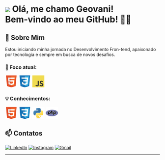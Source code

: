 <!-- Header -->
<h1 align="left">
  <img src="https://raw.githubusercontent.com/kaueMarques/kaueMarques/master/hi.gif" width="30px"> Olá, me chamo Geovani! <br/>
  Bem-vindo ao meu GitHub! 👨‍💻
</h1>

<!-- Sobre Mim -->
## 🚀 Sobre Mim

Estou iniciando minha jornada no Desenvolvimento Fron-tend, apaixonado por tecnologia e sempre em busca de novos desafios.

### 🎯 Foco atual:
<div align="left">
  <img src="https://raw.githubusercontent.com/devicons/devicon/master/icons/html5/html5-original.svg" alt="html5" width="40" height="40"/>
  <img src="https://raw.githubusercontent.com/devicons/devicon/master/icons/css3/css3-original.svg" alt="css3" width="40" height="40"/>
  <img src="https://raw.githubusercontent.com/devicons/devicon/master/icons/javascript/javascript-original.svg" alt="javascript" width="40" height="40"/>
</div>

### 💡 Conhecimentos:
<div align="left">
  <img src="https://raw.githubusercontent.com/devicons/devicon/master/icons/html5/html5-original.svg" alt="html5" width="40" height="40"/>
  <img src="https://raw.githubusercontent.com/devicons/devicon/master/icons/css3/css3-original.svg" alt="css3" width="40" height="40"/>
  <img src="https://raw.githubusercontent.com/devicons/devicon/master/icons/python/python-original.svg" alt="python" width="40" height="40"/>
  <img src="https://raw.githubusercontent.com/devicons/devicon/master/icons/php/php-original.svg" alt="php" width="40" height="40"/>
</div>

<!-- Contato -->
## 📫 Contatos

<div align="left">
  
[![LinkedIn](https://img.shields.io/badge/LinkedIn-0077B5?style=for-the-badge&logo=linkedin&logoColor=white)](https://www.linkedin.com/in/geovanigaldino/)
[![Instagram](https://img.shields.io/badge/Instagram-E4405F?style=for-the-badge&logo=instagram&logoColor=white)](https://www.instagram.com/geovanii.gs/)
[![Gmail](https://img.shields.io/badge/Gmail-D14836?style=for-the-badge&logo=gmail&logoColor=white)](mailto:contato.geovanigaldino@gmail.com)

</div>

---
